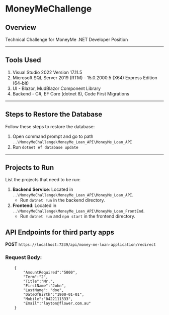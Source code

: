 # MoneyMeChallenge

## Overview
Technical Challenge for MoneyMe .NET Developer Position

---

## Tools Used
1. Visual Studio 2022 Version 17.11.5
2. Microsoft SQL Server 2019 (RTM) - 15.0.2000.5 (X64) Express Edition (64-bit)
3. UI - Blazor, MudBlazor Component Library
4. Backend - C#, EF Core (dotnet 8), Code First Migrations

---

## Steps to Restore the Database
Follow these steps to restore the database:
1. Open command prompt and go to path `..\MoneyMeChallenge\MoneyMe_Loan_API\MoneyMe_Loan_API`
2. Run `dotnet ef database update`

---

## Projects to Run
List the projects that need to be run:
1. **Backend Service**: Located in `..\MoneyMeChallenge\MoneyMe_Loan_API\MoneyMe_Loan_API`.
   - Run `dotnet run` in the backend directory.
2. **Frontend**: Located in `..\MoneyMeChallenge\MoneyMe_Loan_API\MoneyMe_Loan_FrontEnd`.
   - Run `dotnet run` and `npm start` in the frontend directory.


## API Endpoints for third party apps

**POST** `https://localhost:7239/api/money-me-loan-application/redirect`

### Request Body:

```
    {
        "AmountRequired":"5000",
        "Term":"2",
        "Title":"Mr.",
        "FirstName":"John",
        "LastName": "doe",
        "DateOfBirth":"1900-01-01",
        "Mobile":"0422111333",
        "Email":"layton@flower.com.au"
    }

```